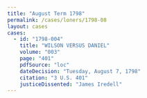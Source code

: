 ```yaml
---
title: "August Term 1798"
permalink: /cases/loners/1798-08
layout: cases
cases:
  - id: "1798-004"
    title: "WILSON VERSUS DANIEL"
    volume: "003"
    page: "401"
    pdfSource: "loc"
    dateDecision: "Tuesday, August 7, 1798"
    citation: "3 U.S. 401"
    justiceDissented: "James Iredell"
---
```


